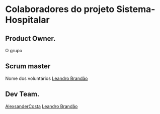 # Colaboradores do projeto Sistema-Hospitalar
## Product Owner.
O grupo

## Scrum master
Nome dos voluntários
[Leandro Brandão](https://github.com/LeandroMeuGitHub)
## Dev Team.
[AlexsanderCosta](https://github.com/SrSmile)
[Leandro Brandão](https://github.com/LeandroMeuGitHub)
